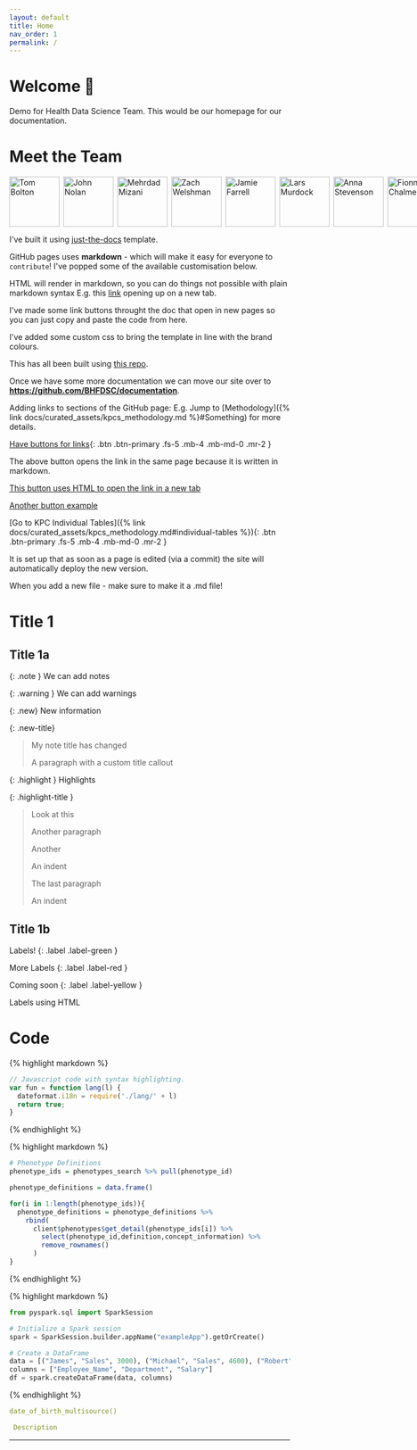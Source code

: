 ```yaml
---
layout: default
title: Home
nav_order: 1
permalink: /
---
```


# Welcome 👋

Demo for Health Data Science Team.
This would be our homepage for our documentation.

# Meet the Team

<div style="display: flex; gap: 7px;">
  <a href="mailto:thomas.bolton@hdruk.ac.uk" style="flex: none;">
    <img src="https://fionnachalmers.github.io/BHF-DSC-HDS-documentation/assets/images/tom_bolton.png" alt="Tom Bolton" style="width: 90px; height: 90px; object-fit: cover;">
  </a>
  <a href="mailto:john.nolan@hdruk.ac.uk" style="flex: none;">
    <img src="https://fionnachalmers.github.io/BHF-DSC-HDS-documentation/assets/images/john_nolan.png" alt="John Nolan" style="width: 90px; height: 90px; object-fit: cover;">
  </a>
  <a href="mailto:mehrdad.mizani@hdruk.ac.uk" style="flex: none;">
    <img src="https://fionnachalmers.github.io/BHF-DSC-HDS-documentation/assets/images/mehrdad_mizani.png" alt="Mehrdad Mizani" style="width: 90px; height: 90px; object-fit: cover;">
  </a>
  <a href="mailto:zach.welshman@hdruk.ac.uk" style="flex: none;">
    <img src="https://fionnachalmers.github.io/BHF-DSC-HDS-documentation/assets/images/zach_welshman.png" alt="Zach Welshman" style="width: 90px; height: 90px; object-fit: cover;">
  </a>
  <a href="mailto:james.farrell@hdruk.ac.uk" style="flex: none;">
    <img src="https://fionnachalmers.github.io/BHF-DSC-HDS-documentation/assets/images/jamie_farrell.png" alt="Jamie Farrell" style="width: 90px; height: 90px; object-fit: cover;">
  </a>
  <a href="mailto:lars.murdock@hdruk.ac.uk" style="flex: none;">
    <img src="https://fionnachalmers.github.io/BHF-DSC-HDS-documentation/assets/images/lars_murdock.png" alt="Lars Murdock" style="width: 90px; height: 90px; object-fit: cover;">
  </a>
  <a href="mailto:anna.stevenson@hdruk.ac.uk" style="flex: none;">
    <img src="https://fionnachalmers.github.io/BHF-DSC-HDS-documentation/assets/images/anna_stevenson.png" alt="Anna Stevenson" style="width: 90px; height: 90px; object-fit: cover;">
  </a>
  <a href="mailto:fionna.chalmers@hdruk.ac.uk" style="flex: none;">
    <img src="https://fionnachalmers.github.io/BHF-DSC-HDS-documentation/assets/images/fionna_chalmers.png" alt="Fionna Chalmers" style="width: 90px; height: 90px; object-fit: cover;">
  </a>
  <a href="mailto:jadene.lewis@hdruk.ac.uk" style="flex: none;">
    <img src="https://fionnachalmers.github.io/BHF-DSC-HDS-documentation/assets/images/jadene_lewis.png" alt="Jadene Lewis" style="width: 90px; height: 90px; object-fit: cover;">
  </a>
</div>


I've built it using [just-the-docs](https://just-the-docs.com/docs/ui-components/labels/) template.

GitHub pages uses **markdown** - which will make it easy for everyone to `contribute`!
I've popped some of the available customisation below.

HTML will render in markdown, so you can do things not possible with plain markdown syntax E.g. this
<a href="http://example.com" target="_blank">link</a> opening up on a new tab.

I've made some link buttons throught the doc that open in new pages so you can just copy and paste the code from here.

I've added some custom css to bring the template in line with the brand colours.


This has all been built using <a href="https://github.com/fionnachalmers/BHF-DSC-HDS-documentation" target="_blank">this repo</a>.


Once we have some more documentation we can move our site over to **https://github.com/BHFDSC/documentation**.

Adding links to sections of the GitHub page:  E.g. Jump to [Methodology]({% link docs/curated_assets/kpcs_methodology.md %}#Something) for more details.

[Have buttons for links](https://github.com/fionnachalmers/BHF-DSC-HDS-documentation){: .btn .btn-primary .fs-5 .mb-4 .mb-md-0 .mr-2 }

The above button opens the link in the same page because it is written in markdown.

<a href="https://github.com/fionnachalmers/BHF-DSC-HDS-documentation" class="btn btn-primary fs-5 mb-4 mb-md-0 mr-2" target="_blank">This button uses HTML to open the link in a new tab</a>

<span class="fs-3">
  <a href="https://github.com/BHFDSC/cvd-covid-tre-dashboard" class="btn" target="_blank">Another button example</a>
</span>

[Go to KPC Individual Tables]({% link docs/curated_assets/kpcs_methodology.md#individual-tables %}){: .btn .btn-primary .fs-5 .mb-4 .mb-md-0 .mr-2 }



It is set up that as soon as a page is edited (via a commit) the site will automatically deploy the new version.

When you add a new file - make sure to make it a .md file!

# Title 1


## Title 1a

{: .note }
We can add notes


{: .warning }
We can add warnings

{: .new}
New information

{: .new-title}
> My note title has changed
>
> A paragraph with a custom title callout

{: .highlight }
Highlights

{: .highlight-title }
> Look at this
>
> Another paragraph
>
> Another
> >
> An indent
>
> The last paragraph
> >
> An indent

## Title 1b

Labels!
{: .label .label-green }

More Labels
{: .label .label-red }

Coming soon
{: .label .label-yellow }

<span class="label label-red">Labels using HTML</span>

 
# Code


{% highlight markdown %}
```js
// Javascript code with syntax highlighting.
var fun = function lang(l) {
  dateformat.i18n = require('./lang/' + l)
  return true;
}
```
{% endhighlight %}


{% highlight markdown %}
```r
# Phenotype Definitions
phenotype_ids = phenotypes_search %>% pull(phenotype_id)

phenotype_definitions = data.frame()

for(i in 1:length(phenotype_ids)){
  phenotype_definitions = phenotype_definitions %>%
    rbind(
      client$phenotypes$get_detail(phenotype_ids[i]) %>%
        select(phenotype_id,definition,concept_information) %>%
        remove_rownames()
      )
}
```
{% endhighlight %}


{% highlight markdown %}
```python
from pyspark.sql import SparkSession

# Initialize a Spark session
spark = SparkSession.builder.appName("exampleApp").getOrCreate()

# Create a DataFrame
data = [("James", "Sales", 3000), ("Michael", "Sales", 4600), ("Robert", "Sales", 4100)]
columns = ["Employee_Name", "Department", "Salary"]
df = spark.createDataFrame(data, columns)
```
{% endhighlight %}




```yaml
date_of_birth_multisource()

 Description
```

----


